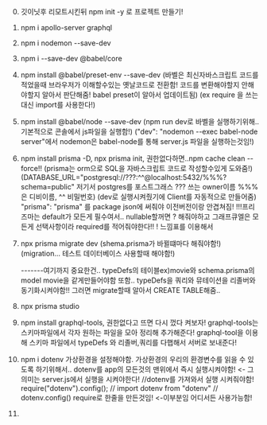 0. 깃이닛후 리모트시킨뒤 npm init -y 로 프로젝트 만들기!

1. npm i apollo-server graphql

2. npm i nodemon --save-dev

3. npm i --save-dev @babel/core

4. npm install @babel/preset-env --save-dev
   (바벨은 최신자바스크립트 코드를 적었을때 브라우저가 이해할수있는 옛날코드로 전환함!
   코드를 변환해야할지 안해야할지 알아서 판단해줌! babel preset이 알아서 업데이트됨)
   (ex require 을 쓰는대신 import를 사용한다!)

5. npm install @babel/node --save-dev
   (npm run dev로 바벨을 실행하기위해.. 기본적으로 콘솔에서 js파일을 실행함!)
   ("dev": "nodemon --exec babel-node server"에서 nodemon은 babel-node를 통해 server.js 파일을 실행하는것임!)

6. npm install prisma -D, npx prisma init, 권한없다하면..npm cache clean --force!!
   (prisma는 orm으로 SQL을 자바스크립트 코드로 작성할수있게 도와줌!)
   (DATABASE_URL="postgresql://???:^^@localhost:5432/%%%?schema=public" 저기서 postgres를 포스트그래스 ??? 쓰는 owner이름 %%%은 디비이름, ^^ 비밀번호)
   (dev로 실행시켜줬기에 Client를 자동적으로 만들어줌)
   "prisma": "prisma" 를 package json에 써줘야 이전버전이랑 안겹쳐짐!
   !!!프리즈마는 default가 모든게 필수여서.. nullable할꺼면 ? 해줘야하고
   그래프큐엘은 모든게 선택사항이라 required를 적어줘야한다!! ! 느낌표를 이용해서

7. npx prisma migrate dev (shema.prisma가 바뀔떄마다 해줘야함!)
   (migration... 테스트 데이터베이스 사용할때 해야함!)

   -------여기까지 중요한건.. typeDefs의 테이블ex)movie와
   schema.prisma의 model movie을 같게만들어야함 또함..
   typeDefs을 쿼리와 뮤테이션을 리졸버와 동기화시켜야함!!
   그러면 migrate할때 알아서 CREATE TABLE해줌..

8. npx prisma studio

9. npm install graphql-tools, 권한없다고 뜨면 다시 껐다 켜보자!
   graphql-tools는 스키마파일에서 각자 원하는 파일을 모아 정리해 추가해준다!
   graphql-tool을 이용해
   스키마 파일에서 typeDefs 와 리졸버,쿼리를 다햅해서 서버로 보내준다!

10. npm i dotenv
    가상환경을 설정해야함. 가상환경의 우리의 환경변수를 읽을 수 있도록 하기위해서..
    dotenv를 app의 모든것의 맨위에서 즉시 실행시켜야함! <- 그의미는 server.js에서
    실행을 시켜야한다! //dotenv를 가져와서 실행 시켜줘야함!
    require("dotenv").config();
    // import dotenv from "dotenv"
    // dotenv.config() require로 한줄을 만든것임! <-이부분임
    어디서든 사용가능함!

11.
